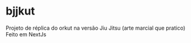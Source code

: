 # bjjkut
Projeto de réplica do orkut na versão Jiu Jitsu (arte marcial que pratico)
Feito em NextJs
